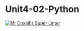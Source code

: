 # Unit4-02-Python
[![Mr Coxall's Super Linter](https://github.com/ICS3UC-Programming-AngelI/Unit4-02-Python/workflows/Mr%20Coxall's%20Super%20Linter/badge.svg)](https://github.com/ICS3UC-Programming-AngelI/Unit4-02-Python/actions/)
